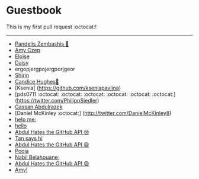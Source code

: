 # Guestbook

This is my first pull request :octocat:!

---

* [Pandelis Zembashis :panda_face:](http://twitter.com/pandelisz)
* [Amy Czep](http://twitter.com/PotatoKingYoko)
* [Eloïse](https://github.com/eloisejohnston)
* [Daisy](a_link_where_you_can_find_me)
* ergopjergpojergporjgeor
* [Shirin](https://github.com/shirinhar)
* [Candice Hughes🎃](http://youtube.com)
* [Ksenia[ (https://github.com/kseniapavlina)
* [pds0711 :octocat: :octocat: :octocat: :octocat: :octocat: :octocat:] (https://twitter.com/PhilippSiedler)
* [Gassan Abdulrazek](https://www.facebook.com/ghassan1998)
* [Daniel McKinley :octocat:] (http://twitter.com/DanielMcKinley8)
* [help me:](https://github.com/) 
* [hello](http://twitter.com/tzengbless)
* [Abdul Hates the GitHub API 😢 ](http://twitter.com/abdulajet)
* [Tan says hi](http://twitter.com/tzengbless)
* [Abdul Hates the GitHub API 😢 ](http://twitter.com/abdulajet)
* [Pooja](http://twitter.com/whoamitbh)
* [Nabil Belahouane;](http://twitter.com/FakeDealNabil)
* [Abdul Hates the GitHub API 😢 ](http://twitter.com/abdulajet)
* [Amy!](https://i.ytimg.com/vi/JalVHgKqBXs/maxresdefault.jpg)
